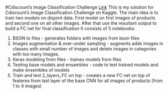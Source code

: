 #Cdiscount’s Image Classification Challenge 
[Link](https://www.kaggle.com/c/cdiscount-image-classification-challenge)
This is my solution for Cdiscount’s Image Classification Challenge on Kaggle.
The main idea is to train two models on disjoint data. First model on first images of products and second one on all other images. After that use the resultant output to build a FC net for final classification
It consists of 5 notebooks:
1. BSON to files - generates folders with images from bson files
2. Images  augmentation & over-under sampling - augments adds images in classes with small number of images and delete images in categories with too many images.
3. Keras modeling from files - traines models from files
4. Testing base models and ensambles - code to test trained models and make ensembles of models
5. Train and test 2_layers_FC on top - creates a new FC net on top of feateres from last layer of the base CNN for all images of products (from 1 to 4 images)
